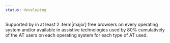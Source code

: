 ```yaml
---
status: developing
---
```


Supported by in at least 2 :term[major] free browsers on every operating system and/or available in assistive technologies used by 80% cumulatively of the AT users on each operating system for each type of AT used.